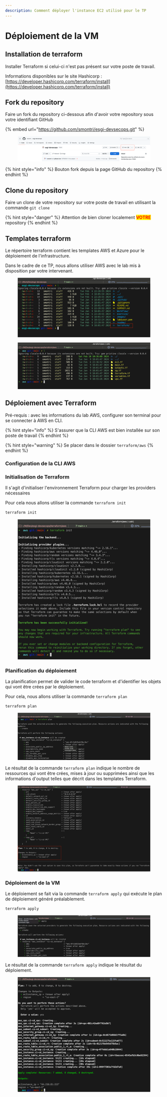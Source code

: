 ```yaml
---
description: Comment déployer l'instance EC2 utilisé pour le TP
---
```


# Déploiement de la VM

## Installation de terraform&#x20;

Installer Terraform si celui-ci n'est pas présent sur votre poste de travail.

Informations disponibles sur le site Hashicorp : [https://developer.hashicorp.com/terraform/install](https://developer.hashicorp.com/terraform/install)

## Fork du repository

Faire un fork du repository ci-dessous afin d'avoir votre repository sous votre identifiant GitHub

{% embed url="https://github.com/smontri/esgi-devsecops.git" %}

<figure><img src="../.gitbook/assets/image (4).png" alt=""><figcaption></figcaption></figure>

{% hint style="info" %}
Bouton fork depuis la page GitHub du repository
{% endhint %}

## Clone du repository

Faire un clone de votre repository sur votre poste de travail en utilisant la commande `git clone`

{% hint style="danger" %}
Attention de bien cloner localement <mark style="color:red;">**VOTRE**</mark> repository
{% endhint %}

## Templates terraform

Le répertoire terraform contient les templates AWS et Azure pour le déploiement de l'infrastructure.

Dans le cadre de ce TP, nous allons utiliser AWS avec le lab mis à disposition par votre intervenant.

<figure><img src="../.gitbook/assets/image (1) (1).png" alt=""><figcaption></figcaption></figure>

<figure><img src="../.gitbook/assets/image (3) (1).png" alt=""><figcaption></figcaption></figure>

## Déploiement avec Terraform

Pré-requis : avec les informations du lab AWS, configurer son terminal pour se connecter à AWS en CLI.

{% hint style="info" %}
S'assurer que la CLI AWS est bien installée sur son poste de travail
{% endhint %}

{% hint style="warning" %}
Se placer dans le dossier `terraform/aws`
{% endhint %}

### Configuration de la CLI AWS



### Initialisation de Terraform

Il s'agit d'initialiser l'environnement Terraform pour charger les providers nécessaires

Pour cela nous allons utiliser la commande `terraform init`

```bash
terraform init
```

<figure><img src="../.gitbook/assets/image (4) (1).png" alt=""><figcaption></figcaption></figure>

### Planification du déploiement

La planification permet de valider le code terraform et d'identifier les objets qui vont être crées par le déploiement.

Pour cela, nous allons utiliser la commande `terraform plan`

```hcl
terraform plan
```

<figure><img src="../.gitbook/assets/image (5).png" alt=""><figcaption></figcaption></figure>

Le résultat de la commande `terraform plan` indique le nombre de ressources qui vont être crées, mises à jour ou supprimées ainsi que les informations d'output telles que décrit dans les templates Terraform.

<figure><img src="../.gitbook/assets/image (6).png" alt=""><figcaption></figcaption></figure>

### Déploiement de la VM

Le déploiement se fait via la commande `terraform apply` qui exécute le plan de déploiement généré préalablement.

```hcl
terraform apply
```

<figure><img src="../.gitbook/assets/image (8).png" alt=""><figcaption></figcaption></figure>

Le résultat de la commande `terraform apply` indique le résultat du déploiement.

<figure><img src="../.gitbook/assets/image (10).png" alt=""><figcaption></figcaption></figure>



